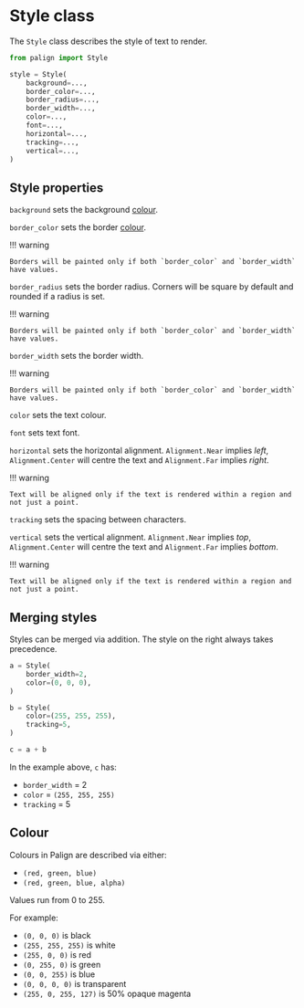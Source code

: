 # Style class

The `Style` class describes the style of text to render.

```python
from palign import Style

style = Style(
    background=...,
    border_color=...,
    border_radius=...,
    border_width=...,
    color=...,
    font=...,
    horizontal=...,
    tracking=...,
    vertical=...,
)
```

## Style properties

`background` sets the background [colour](#colour).

`border_color` sets the border [colour](#colour).

!!! warning

    Borders will be painted only if both `border_color` and `border_width` have values.

`border_radius` sets the border radius. Corners will be square by default and rounded if a radius is set.

!!! warning

    Borders will be painted only if both `border_color` and `border_width` have values.

`border_width` sets the border width.

!!! warning

    Borders will be painted only if both `border_color` and `border_width` have values.

`color` sets the text colour.

`font` sets text font.

`horizontal` sets the horizontal alignment. `Alignment.Near` implies _left_, `Alignment.Center` will centre the text and `Alignment.Far` implies _right_.

!!! warning

    Text will be aligned only if the text is rendered within a region and not just a point.

`tracking` sets the spacing between characters.

`vertical` sets the vertical alignment. `Alignment.Near` implies _top_, `Alignment.Center` will centre the text and `Alignment.Far` implies _bottom_.

!!! warning

    Text will be aligned only if the text is rendered within a region and not just a point.

## Merging styles

Styles can be merged via addition. The style on the right always takes precedence.

```python
a = Style(
    border_width=2,
    color=(0, 0, 0),
)

b = Style(
    color=(255, 255, 255),
    tracking=5,
)

c = a + b
```

In the example above, `c` has:

- `border_width` = 2
- `color` = `(255, 255, 255)`
- `tracking` = 5

## Colour

Colours in Palign are described via either:

- `(red, green, blue)`
- `(red, green, blue, alpha)`

Values run from 0 to 255.

For example:

- `(0, 0, 0)` is black
- `(255, 255, 255)` is white
- `(255, 0, 0)` is red
- `(0, 255, 0)` is green
- `(0, 0, 255)` is blue
- `(0, 0, 0, 0)` is transparent
- `(255, 0, 255, 127)` is 50% opaque magenta
